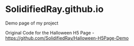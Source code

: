 # SolidifiedRay.github.io
Demo page of my project

Original Code for the Halloween H5 Page - https://github.com/SolidifiedRay/Halloween-H5Page-Demo
